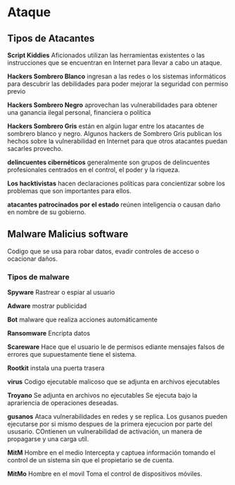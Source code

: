 # Ataque

 ## Tipos de Atacantes
 
 **Script Kiddies** Aficionados  utilizan las herramientas existentes o las instrucciones que se encuentran en Internet para llevar a cabo un ataque.
 
 **Hackers Sombrero Blanco** ingresan a las redes o los sistemas informáticos para descubrir las debilidades para poder mejorar la seguridad con permiso previo
 
**Hackers Sombrero Negro** aprovechan las vulnerabilidades para obtener una ganancia ilegal personal, financiera o política
  
**Hackers Sombrero Gris** están en algún lugar entre los atacantes de sombrero blanco y negro. Algunos hackers de Sombrero Gris publican los hechos sobre la vulnerabilidad en Internet para que otros atacantes puedan sacarles provecho.

 **delincuentes cibernéticos** generalmente son grupos de delincuentes profesionales centrados en el control, el poder y la riqueza.
 
 **Los hacktivistas** hacen declaraciones políticas para concientizar sobre los problemas que son importantes para ellos.
 
  **atacantes patrocinados por el estado** reúnen inteligencia o causan daño en nombre de su gobierno.

 ## Malware Malicius software
 
 Codigo que se usa para robar datos, evadir controles de acceso o ocacionar daños.
 
 ### Tipos de malware
 
 **Spyware** Rastrear o espiar al usuario
 
 **Adware** mostrar publicidad
 
 **Bot** malware que realiza acciones automáticamente
 
 **Ransomware** Encripta datos
 
 **Scareware** Hace que el usuario le de permisos ediante mensajes falsos de errores que supuestamente tiene el sistema.
 
 **Rootkit** instala una puerta trasera
 
 **virus** Codigo ejecutable malicoso que se adjunta en archivos ejecutables
 
 **Troyano** Se adjunta en archivos no ejecutables Se ejecuta bajo la aprariencia de operaciones deseadas.
 
 **gusanos** Ataca vulnerabilidades en redes y se replica. Los gusanos pueden ejecutarse por si mismo despues de la primera ejecucion por parte del ususario. COntienen un vulnerabilidad de activación, un manera de propagarse y una carga util.
 
 **MitM** Hombre en el medio Intercepta y captuea información tomando el control de un sistema sin que el propietario se de cuenta.
 
 **MitMo** Hombre en el movil Toma el control de dispositivos móviles.
 
 
 
